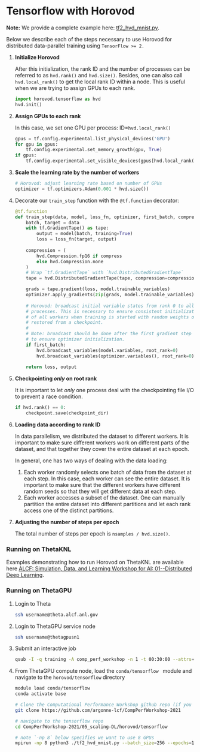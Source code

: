 # Tensorflow with Horovod

**Note:** We provide a complete example here: [tf2_hvd_mnist.py](./tf2_hvd_mnist.py).

Below we describe each of the steps necessary to use Horovod for distributed data-parallel training using `TensorFlow >= 2.`

1. **Initialize Horovod**

   After this initialization, the rank ID and the number of processes can be referred to as `hvd.rank()` and `hvd.size()`. Besides, one can also call `hvd.local_rank()` to get the local rank ID within a node. This is useful when we are trying to assign GPUs to each rank.

   ```python
   import horovod.tensorflow as hvd
   hvd.init()
   ```

2. **Assign GPUs to each rank**

   In this case, we set one GPU per process: ID=`hvd.local_rank()`

   ```python
   gpus = tf.config.experimental.list_physical_devices('GPU')
   for gpu in gpus:
       tf.config.experimental.set_memory_growth(gpu, True)
   if gpus:
       tf.config.experimental.set_visible_devices(gpus[hvd.local_rank()], 'GPU')
   ```

3. **Scale the learning rate by the number of workers**

   ```python
   # Horovod: adjust learning rate based on number of GPUs
   optimizer = tf.optimizers.Adam(0.001 * hvd.size())
   ```

4. Decorate our `train_step` function with the `@tf.function` decorator:

   ```python
   @tf.function
   def train_step(data, model, loss_fn, optimizer, first_batch, compress=True):
       batch, target = data
       with tf.GradientTape() as tape:
           output = model(batch, training=True)
           loss = loss_fn(target, output)
           
       compression = (
           hvd.Compression.fp16 if compress
           else hvd.Compression.none
       )
       # Wrap `tf.GradientTape` with `hvd.DistributedGradientTape`
       tape = hvd.DistributedGradientTape(tape, compression=compression)
   
       grads = tape.gradient(loss, model.trainable_variables)
       optimizer.apply_gradients(zip(grads, model.trainable_variables))
       
       # Horovod: broadcast initial variable states from rank 0 to all other
       # processes. This is necessary to ensure consistent initialization
       # of all workers when training is started with random weights or
       # restored from a checkpoint.
       #
       # Note: broadcast should be done after the first gradient step
       # to ensure optimizer initialization.
       if first_batch:
           hvd.broadcast_variables(model.variables, root_rank=0)
           hvd.broadcast_variables(optimizer.variables(), root_rank=0)
       
       return loss, output
   ```

5. **Checkpointing _only_ on root rank**

   It is important to let _only_ one process deal with the checkpointing file I/O to prevent a race condition.

   ```python
   if hvd.rank() == 0:
       checkpoint.save(checkpoint_dir)
   ```

6. **Loading data according to rank ID**

   In data parallelism, we distributed the dataset to different workers. It is important to make sure different workers work on different parts of the dataset, and that together they cover the entire dataset at each epoch.

   In general, one has two ways of dealing with the data loading:

   1. Each worker randomly selects one batch of data from the dataset at each step. In this case, each worker can see the entire dataset. It is important to make sure that the different workers have different random seeds so that they will get different data at each step.
   2. Each worker accesses a subset of the dataset. One can manually partition the entire dataset into different partitions and let each rank access one of the distinct partitions.

7. **Adjusting the number of steps per epoch**

   The total number of steps per epoch is `nsamples / hvd.size()`.

### Running on ThetaKNL

Examples demonstrating how to run Horovod on ThetaKNL are available here [ALCF: Simulation, Data, and Learning Workshop for AI: 01--Distributed Deep Learning](https://github.com/argonne-lcf/sdl_ai_workshop/01_distributedDeepLearning/README.md).

### Running on ThetaGPU

1. Login to Theta

   ```bash
   ssh username@theta.alcf.anl.gov
   ```

2. Login to ThetaGPU service node

   ```bash
   ssh username@thetagpusn1
   ```

3. Submit an interactive job

   ```bash
   qsub -I -q training -A comp_perf_workshop -n 1 -t 00:30:00 --attrs=pubnet=true
   ```

4. From ThetaGPU compute node, load the `conda/tensorflow ` module and navigate to the `horovod/tensorflow` directory

   ```bash
   module load conda/tensorflow
   conda activate base
   
   # Clone the Computational Performance Workshop github repo (if you haven't already)
   git clone https://github.com/argonne-lcf/CompPerfWorkshop-2021
   
   # navigate to the tensorflow repo
   cd CompPerfWorkshop-2021/05_scaling-DL/horovod/tensorflow
   
   # note `-np 8` below specifies we want to use 8 GPUs
   mpirun -np 8 python3 ./tf2_hvd_mnist.py --batch_size=256 --epochs=10 > tf2_hvd_mnist_batch256_gpu8.log&
   ```